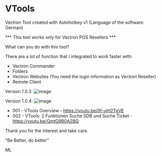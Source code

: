 # VTools
Vectron Tool created with Autohotkey v1 (Language of the software: German)

*** This tool works only for Vectron POS Resellers ***

What can you do with this tool?

There are a lot of function that I integrated to work faster with:
- Vectron Commander
- Folders
- Vectron Websites (You need the login information as Vectron Reseller)
- Remote Client

Version 1.0.3:
![image](https://user-images.githubusercontent.com/39479918/167264851-5de1d50f-debd-4854-9b2a-d7be69db30e6.png)

Version 1.0.4:
![image](https://user-images.githubusercontent.com/39479918/188323585-d20d754d-49c9-4c57-acfc-134a0c34bf27.png)

- 001 - VTools Overview - https://youtu.be/0f-ujH2TgVE
- 002 - VTools: 2 Funktionen Suche SDB und Suche Ticket - https://youtu.be/QmtQ9B0A2BQ

Thank you for the interest and take care.

"Be Better, do better"

ML




